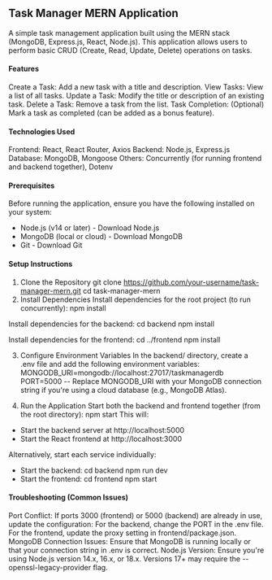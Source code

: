## Task Manager MERN Application
A simple task management application built using the MERN stack (MongoDB, Express.js, React, Node.js). This application allows users to perform basic CRUD (Create, Read, Update, Delete) operations on tasks.

#### Features
Create a Task: Add a new task with a title and description.
View Tasks: View a list of all tasks.
Update a Task: Modify the title or description of an existing task.
Delete a Task: Remove a task from the list.
Task Completion: (Optional) Mark a task as completed (can be added as a bonus feature).

#### Technologies Used
Frontend: React, React Router, Axios
Backend: Node.js, Express.js
Database: MongoDB, Mongoose
Others: Concurrently (for running frontend and backend together), Dotenv

#### Prerequisites
Before running the application, ensure you have the following installed on your system:
- Node.js (v14 or later) - Download Node.js
- MongoDB (local or cloud) - Download MongoDB
- Git - Download Git

#### Setup Instructions
1. Clone the Repository
git clone https://github.com/your-username/task-manager-mern.git
cd task-manager-mern
2. Install Dependencies
Install dependencies for the root project (to run concurrently):
npm install

Install dependencies for the backend:
cd backend
npm install

Install dependencies for the frontend:
cd ../frontend
npm install

3. Configure Environment Variables
In the backend/ directory, create a .env file and add the following environment variables:
  MONGODB_URI=mongodb://localhost:27017/taskmanagerdb
  PORT=5000
-- Replace MONGODB_URI with your MongoDB connection string if you're using a cloud database (e.g., MongoDB Atlas).

4. Run the Application
Start both the backend and frontend together (from the root directory):
npm start
This will:
- Start the backend server at http://localhost:5000
- Start the React frontend at http://localhost:3000

Alternatively, start each service individually:
- Start the backend:
  cd backend
  npm run dev
- Start the frontend:
  cd frontend
  npm start

#### Troubleshooting (Common Issues)
Port Conflict: If ports 3000 (frontend) or 5000 (backend) are already in use, update the configuration:
  For the backend, change the PORT in the .env file.
  For the frontend, update the proxy setting in frontend/package.json.
MongoDB Connection Issues: Ensure that MongoDB is running locally or that your connection string in .env is correct.
Node.js Version: Ensure you're using Node.js version 14.x, 16.x, or 18.x. Versions 17+ may require the --openssl-legacy-provider flag.
